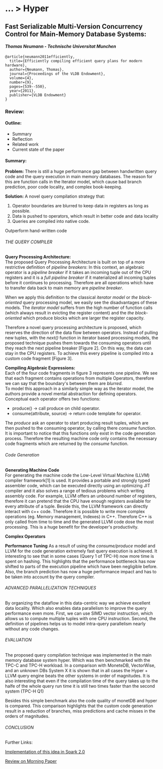 
# ... > Hyper

## Fast Serializable Multi-Version Concurrency Control for Main-Memory Database Systems: 

#### _Thomas Neumann - Technische Universitat Munchen_

```  
@article{neumann2011efficiently,
  title={Efficiently compiling efficient query plans for modern hardware},
  author={Neumann, Thomas},
  journal={Proceedings of the VLDB Endowment},
  volume={4},
  number={9},
  pages={539--550},
  year={2011},
  publisher={VLDB Endowment}
}
```  

### Review:

#### Outline:
- Summary
- Reflection
- Related work
- Current state of the paper


#### Summary:


__Problem:__ 
There is still a huge performance gap between handwritten query code and the query execution in main memory databases. The reason for this are function calls in the Iterator model, which cause bad branch prediction, poor code locality, and complex book-keeping. 

__Solution:__
A novel query compilation strategy that:

1. Operator boundaries are blurred to keep data in registers as long as possible.
2. Data is pushed to operators, which result in better code and data locality
3. Queries are compiled into native code.

Outperform hand-written code

###### THE QUERY COMPILER
**Query Processing Architecture:**   
The proposed Query Processing Architecture is built on top of a more restrictive definition of *pipeline breakers*:
In this context, an algebraic operator is a *pipeline breaker* if it takes an incoming tuple out of the CPU registers and it is a *full pipeline breaker* if it materialized all incoming tuples before it continues to processing.
Therefore are all operations which have to transfer data back to main memory are *pipeline breaker*.

When we apply this definition to the classical *iterator model* or *the block-oriented* query processing model, we easily see the disadvantages of these models. The *iterator model* suffers from the high number of function calls (which always result in evicting the register content) and the *the block-oriented* which produce blocks which are larger the register capacity.

Therefore a novel query processing architecture is proposed, which reserves the direction of the data flow between operators.
Instead of pulling new tuples, with the *next()* function in iterator based processing models,
the proposed technique pushes them towards the consuming operators until they reach the next pipeline breaker [Figure 2]. On this way, the data can stay in the CPU registers. To achieve this every pipeline is compiled into a custom code fragment [Figure 3]. 

**Compiling Algebraic Expressions:**   
Each of the four code fragments in figure 3 represents one pipeline. We see that each fragment contains operations from multiple Operators, therefore we can say that the boundary's between them are *blurred*.  
To model this approach in a similarly simple way as the iterator model, the authors provide a novel mental abstraction for defining operators.  
Conceptual each operator offers two functions:
- produce() -> call produce on child operator.
- consume(attribute, source) -> return code template for operator.

The *produce* ask an operator to start producing result tuples, which are then pushed to the consuming operator, by calling there *consume* function.
It is important to notice that this functions only exist in the code generation process. Therefore the resulting machine code only contains the necessary code fragments which are returned by the *consume* function.

###### Code Generation   
**Generating Machine Code**   
For generating the machine code the Low-Level Virtual Machine (LLVM) compiler framework[1] is used. It provides a portable and strongly typed assembler code, which can be executed directly using an optimizing JIT compiler and it also solves a range of tedious problems which writing assembly code. For example, LLVM offers an unbound number of registers, therefore it can pretend that the CPU have enough registers available for every attribute of a tuple.
Beside this, the LLVM framework can directly interact with c++ code. Therefore it is possible to write more complex operations (eg. Memory management, Indexes) in C++. Therefore C++ is only called from time to time and the generated LLVM code dose the most processing. This is a huge benefit for the developer's productivity.

**Complex Operators**

**Performance Tuning**
As a result of using the *consume/produce* model and LLVM for the code generation extremely fast query execution is achieved. It interesting to see that in some cases (Query 1 of TPC-H) now more time is spent on hashing. This highlights that the performance bottleneck has now shifted to parts of the execution pipeline which have been negligible before. Also, the branch prediction has now a huge performance impact and has to be taken into account by the query compiler. 

###### ADVANCED PARALLELIZATION TECHNIQUES
By organizing the dataflow in this data-centric way we achieve excellent data locality.
Which also enables data parallelism to improve the query performance even more.
First, we can use SIMD vector instruction, which allows us to compute multiple tuples with one CPU instruction. 
Second, the definition of pipelines helps us to model intra-query parallelism nearly without any code changes.

###### EVALUATION
The proposed query compilation technique was implemented in the main memory database system hyper.
Which was then benchmarked with the TPC-C and TPC-H workload.
In a comparison with MoneteDB, VectorWise, and an unknown DBs System X it is shown that in all cases the Hyper + LLVM query engine beats the other systems in order of magnitudes. It is also interesting that even if the compilation time of the query takes up to the halfe of the whole query run time it is still two times faster than the second system (TPC-H Q1)

Besides this simple benchmark also the code quality of monetDB and hyper is compared. This comparison highlights that the custom code generation result in a reduction of branches, miss predictions and cache misses in the orders of magnitudes.  

###### CONCLUSION




Further Links:

[Implementation of this idea in Spark 2.0](https://databricks.com/blog/2016/05/23/apache-spark-as-a-compiler-joining-a-billion-rows-per-second-on-a-laptop.html)

[Review on Morning Paper](https://blog.acolyer.org/2016/05/23/efficiently-compiling-efficient-query-plans-for-modern-hardware/)
